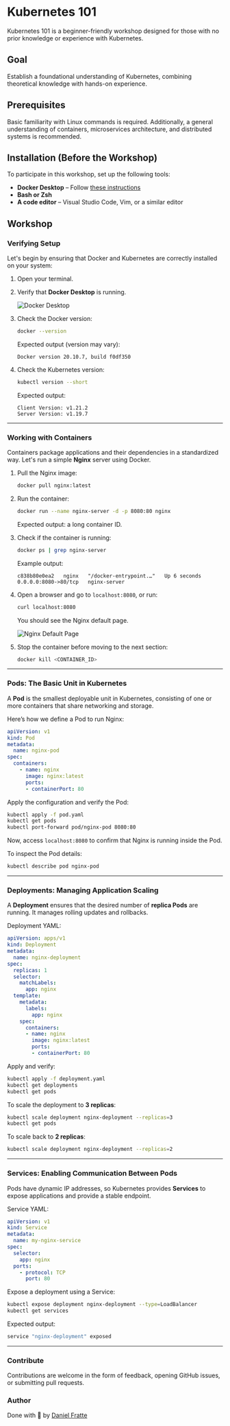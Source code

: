 # Kubernetes 101

Kubernetes 101 is a beginner-friendly workshop designed for those with no prior knowledge or experience with Kubernetes.

## Goal

Establish a foundational understanding of Kubernetes, combining theoretical knowledge with hands-on experience.

## Prerequisites

Basic familiarity with Linux commands is required. Additionally, a general understanding of containers, microservices architecture, and distributed systems is recommended.

## Installation (Before the Workshop)

To participate in this workshop, set up the following tools:

- **Docker Desktop** – Follow [these instructions](https://docs.docker.com/docker-for-mac/install/)
- **Bash or Zsh**
- **A code editor** – Visual Studio Code, Vim, or a similar editor

## Workshop

### Verifying Setup

Let's begin by ensuring that Docker and Kubernetes are correctly installed on your system:

1. Open your terminal.
2. Verify that **Docker Desktop** is running.

   ![Docker Desktop](./img/docker-desktop.png)

3. Check the Docker version:
   ```sh
   docker --version
   ```
   Expected output (version may vary):
   ```
   Docker version 20.10.7, build f0df350
   ```
4. Check the Kubernetes version:
   ```sh
   kubectl version --short
   ```
   Expected output:
   ```
   Client Version: v1.21.2
   Server Version: v1.19.7
   ```

---

### Working with Containers

Containers package applications and their dependencies in a standardized way. Let's run a simple **Nginx** server using Docker.

1. Pull the Nginx image:
   ```sh
   docker pull nginx:latest
   ```
2. Run the container:
   ```sh
   docker run --name nginx-server -d -p 8080:80 nginx
   ```
   Expected output: a long container ID.
3. Check if the container is running:
   ```sh
   docker ps | grep nginx-server
   ```
   Example output:
   ```
   c838b80e0ea2   nginx   "/docker-entrypoint.…"   Up 6 seconds   0.0.0.0:8080->80/tcp   nginx-server
   ```
4. Open a browser and go to `localhost:8080`, or run:
   ```sh
   curl localhost:8080
   ```
   You should see the Nginx default page.

   ![Nginx Default Page](./img/nginx-default.png)

5. Stop the container before moving to the next section:
   ```sh
   docker kill <CONTAINER_ID>
   ```

---

### Pods: The Basic Unit in Kubernetes

A **Pod** is the smallest deployable unit in Kubernetes, consisting of one or more containers that share networking and storage.

Here’s how we define a Pod to run Nginx:

```yaml
apiVersion: v1
kind: Pod
metadata:
  name: nginx-pod
spec:
  containers:
    - name: nginx
      image: nginx:latest
      ports:
      - containerPort: 80
```

Apply the configuration and verify the Pod:
```sh
kubectl apply -f pod.yaml
kubectl get pods
kubectl port-forward pod/nginx-pod 8080:80
```

Now, access `localhost:8080` to confirm that Nginx is running inside the Pod.

To inspect the Pod details:
```sh
kubectl describe pod nginx-pod
```

---

### Deployments: Managing Application Scaling

A **Deployment** ensures that the desired number of **replica Pods** are running. It manages rolling updates and rollbacks.

Deployment YAML:
```yaml
apiVersion: apps/v1
kind: Deployment
metadata:
  name: nginx-deployment
spec:
  replicas: 1
  selector:
    matchLabels:
      app: nginx
  template:
    metadata:
      labels:
        app: nginx
    spec:
      containers:
      - name: nginx
        image: nginx:latest
        ports:
        - containerPort: 80
```

Apply and verify:
```sh
kubectl apply -f deployment.yaml
kubectl get deployments
kubectl get pods
```

To scale the deployment to **3 replicas**:
```sh
kubectl scale deployment nginx-deployment --replicas=3
kubectl get pods
```

To scale back to **2 replicas**:
```sh
kubectl scale deployment nginx-deployment --replicas=2
```

---

### Services: Enabling Communication Between Pods

Pods have dynamic IP addresses, so Kubernetes provides **Services** to expose applications and provide a stable endpoint.

Service YAML:
```yaml
apiVersion: v1
kind: Service
metadata:
  name: my-nginx-service
spec:
  selector:
    app: nginx
  ports:
    - protocol: TCP
      port: 80
```

Expose a deployment using a Service:
```sh
kubectl expose deployment nginx-deployment --type=LoadBalancer
kubectl get services
```

Expected output:
```sh
service "nginx-deployment" exposed
```

---

### Contribute

Contributions are welcome in the form of feedback, opening GitHub issues, or submitting pull requests.

### Author

Done with 💚 by [Daniel Fratte](https://www.linkedin.com/in/drfratte/)